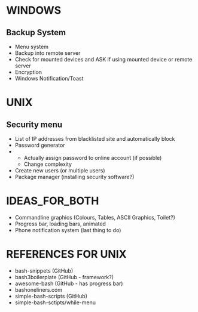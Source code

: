 <h1>WINDOWS</h1>
<h2>Backup System</h2>
<ul>
	<li>Menu system</li>
	<li>Backup into remote server</li>
	<li>Check for  mounted devices and ASK if using mounted device or remote server</li>
	<li>Encryption</li>
	<li>Windows Notification/Toast</li>
</ul>

<h1>UNIX</h1>
<h2>Security menu</h2>
<ul>
	<li>List of IP addresses from blacklisted site and automatically block</li>
	<li>Password generator</li>
	<li><ul>
		<li>Actually assign password to online account (if possible)</li>
		<li>Change complexity</li>
	</ul></li>
	<li>Create new users (or multiple users)</li>
	<li>Package manager (installing security software?)</li>
</ul>

<h1>IDEAS_FOR_BOTH</h1>
<ul>
	<li>Commandline graphics (Colours, Tables, ASCII Graphics, Toilet?)</li>
	<li>Progress bar, loading bars, animated</li>
	<li>Phone notification system (last thing to do)</li>
</ul>

<h1>REFERENCES FOR UNIX</h1>
<ul>
	<li>bash-snippets (GitHub)</li>
	<li>bash3boilerplate (GitHub - framework?)</li>
	<li>awesome-bash (GitHub - has progress bar)</li>
	<li>bashoneliners.com</li>
	<li>simple-bash-scripts (GitHub)</li>
	<li>simple-bash-sctipts/while-menu</li>
</ul>
